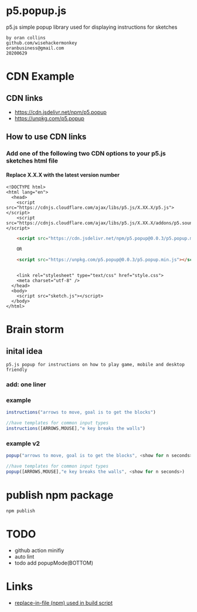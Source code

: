 # p5.popup.js
 p5.js simple popup library used for displaying instructions for sketches
```
by oran collins
github.com/wisehackermonkey
oranbusiness@gmail.com
20200629
```



# CDN Example
## CDN links
+ https://cdn.jsdelivr.net/npm/p5.popup  
+ https://unpkg.com/p5.popup
## How to use CDN links
### Add one of the following two CDN options to your p5.js sketches html file 
#### Replace X.X.X with the latest version number

```text
<!DOCTYPE html>
<html lang="en">
  <head>
    <script src="https://cdnjs.cloudflare.com/ajax/libs/p5.js/X.XX.X/p5.js"></script>
    <script src="https://cdnjs.cloudflare.com/ajax/libs/p5.js/X.XX.X/addons/p5.sound.min.js"></script>
```
```html
    <script src="https://cdn.jsdelivr.net/npm/p5.popup@0.0.3/p5.popup.min.js"></script>

    OR

    <script src="https://unpkg.com/p5.popup@0.0.3/p5.popup.min.js"></script>
```
```text
	  
    <link rel="stylesheet" type="text/css" href="style.css">
    <meta charset="utf-8" />
  </head>
  <body>
    <script src="sketch.js"></script>
  </body>
</html>
```
# Brain storm
## inital idea
```
p5.js popup for instructions on how to play game, mobile and desktop friendly
```

### add: one liner

### example
```javascript
instructions("arrows to move, goal is to get the blocks")

//have templates for common input types
instructions([ARROWS,MOUSE],"e key breaks the walls")
```

### example v2
```javascript
popup("arrows to move, goal is to get the blocks", <show for n seconds>)

//have templates for common input types
popup([ARROWS,MOUSE],"e key breaks the walls", <show for n seconds>)
```


# publish npm package
```
npm publish
```
# TODO
- github action minifiy
- auto lint
- todo add popupMode(BOTTOM)

# Links
- [replace-in-file (npm) used in build script ](https://www.npmjs.com/package/replace-in-file)